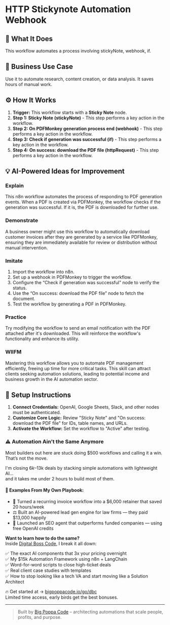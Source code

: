# HTTP Stickynote Automation Webhook

## 🚀 What It Does
This workflow automates a process involving stickyNote, webhook, if.

## 💼 Business Use Case
Use it to automate research, content creation, or data analysis. It saves hours of manual work.

## ⚙️ How It Works
1.  **Trigger:** This workflow starts with a **Sticky Note** node.
2. **Step 1: Sticky Note (stickyNote)** - This step performs a key action in the workflow.
3. **Step 2: On PDFMonkey generation process end (webhook)** - This step performs a key action in the workflow.
4. **Step 3: Check if generation was successful (if)** - This step performs a key action in the workflow.
5. **Step 4: On success: download the PDF file (httpRequest)** - This step performs a key action in the workflow.

## 💡 AI-Powered Ideas for Improvement
### Explain
This n8n workflow automates the process of responding to PDF generation events. When a PDF is created via PDFMonkey, the workflow checks if the generation was successful. If it is, the PDF is downloaded for further use.

### Demonstrate
A business owner might use this workflow to automatically download customer invoices after they are generated by a service like PDFMonkey, ensuring they are immediately available for review or distribution without manual intervention.

### Imitate
1. Import the workflow into n8n.
2. Set up a webhook in PDFMonkey to trigger the workflow.
3. Configure the “Check if generation was successful” node to verify the status.
4. Use the “On success: download the PDF file” node to fetch the document.
5. Test the workflow by generating a PDF in PDFMonkey.

### Practice
Try modifying the workflow to send an email notification with the PDF attached after it's downloaded. This will reinforce the workflow's functionality and enhance its utility.

### WIIFM
Mastering this workflow allows you to automate PDF management efficiently, freeing up time for more critical tasks. This skill can attract clients seeking automation solutions, leading to potential income and business growth in the AI automation sector.

## 🔧 Setup Instructions
1. **Connect Credentials:** OpenAI, Google Sheets, Slack, and other nodes must be authenticated.
2. **Customize Core Logic:** Review "Sticky Note" and "On success: download the PDF file" for IDs, table names, and URLs.
3. **Activate the Workflow:** Set the workflow to "Active" after testing.

### ⚠️ Automation Ain’t the Same Anymore

Most builders out here are stuck doing $500 workflows and calling it a win.  
That’s not the move.  

I'm closing $6k–$13k deals by stacking simple automations with lightweight AI...  
and it takes me under 2 hours to build most of them.

#### 🧠 Examples From My Own Playbook:
- 🔁 Turned a recurring invoice workflow into a $6,000 retainer that saved 20 hours/week  
- ⚖️ Built an AI-powered lead gen engine for law firms — they paid $13,000 happily  
- 🚀 Launched an SEO agent that outperforms funded companies — using free OpenAI credits  

**Want to learn how to do the same?**  
Inside [Digital Boss Code](https://bigpoppacode.io/go/dbc), I break it all down:

✅ The exact AI components that 3x your pricing overnight  
✅ My $15k Automation Framework using n8n + LangChain  
✅ Word-for-word scripts to close high-ticket deals  
✅ Real client case studies with templates  
✅ How to stop looking like a tech VA and start moving like a Solution Architect  

🔥 Get started at → [bigpoppacode.io/go/dbc](https://bigpoppacode.io/go/dbc)  
Limited time access, early birds get the best bonuses.

---
> Built by [Big Poppa Code](https://bigpoppacode.io) – architecting automations that scale people, profits, and purpose.
